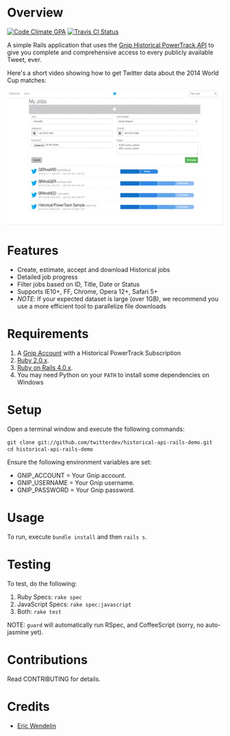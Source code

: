# Overview
[![Code Climate GPA](https://codeclimate.com/github/twitterdev/historical-api-rails-demo.png)](https://codeclimate.com/github/twitterdev/historical-api-rails-demo)
[![Travis CI Status](https://secure.travis-ci.org/twitterdev/historical-api-rails-demo.png)](http://travis-ci.org/twitterdev/historical-api-rails-demo)

A simple Rails application that uses the [Gnip Historical PowerTrack API](http://support.gnip.com/apis/historical_api/)
to give you complete and comprehensive access to every publicly available Tweet, ever.

Here's a short video showing how to get Twitter data about the 2014 World Cup matches:

![Historical API Demo](demo.gif)

# Features

* Create, estimate, accept and download Historical jobs
* Detailed job progress
* Filter jobs based on ID, Title, Date or Status
* Supports IE10+, FF, Chrome, Opera 12+, Safari 5+
* _NOTE_: If your expected dataset is large (over 1GB), we recommend you use a more efficient tool to parallelize file downloads

# Requirements

1. A [Gnip Account](http://gnip.com) with a Historical PowerTrack Subscription
2. [Ruby 2.0.x](http://www.ruby-lang.org).
3. [Ruby on Rails 4.0.x](http://rubyonrails.org).
4. You may need Python on your `PATH` to install some dependencies on Windows

# Setup

Open a terminal window and execute the following commands:

    git clone git://github.com/twitterdev/historical-api-rails-demo.git
    cd historical-api-rails-demo

Ensure the following environment variables are set:

* GNIP_ACCOUNT = Your Gnip account.
* GNIP_USERNAME = Your Gnip username.
* GNIP_PASSWORD = Your Gnip password.

# Usage

To run, execute `bundle install` and then `rails s`.

# Testing

To test, do the following:

1. Ruby Specs: `rake spec`
2. JavaScript Specs: `rake spec:javascript`
3. Both: `rake test`

NOTE: `guard` will automatically run RSpec, and CoffeeScript (sorry, no auto-jasmine yet).

# Contributions

Read CONTRIBUTING for details.

# Credits

* [Eric Wendelin](https://github.com/eriwen)
